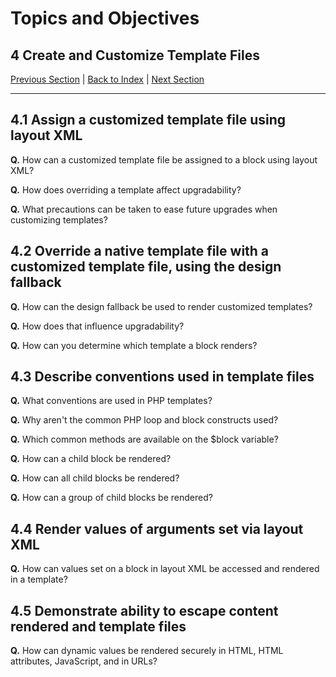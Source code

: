 # Topics and Objectives

## **4** Create and Customize Template Files  

[Previous Section](./3.md) | [Back to Index](./) | [Next Section](./5.md)


------


## **4.1**  Assign a customized template file using layout XML

**Q.** How can a customized template file be assigned to a block using layout XML?

**Q.** How does overriding a template affect upgradability?

**Q.** What precautions can be taken to ease future upgrades when customizing templates?

## **4.2**  Override a native template file with a customized template file, using the design fallback 

**Q.** How can the design fallback be used to render customized templates?

**Q.** How does that influence upgradability?

**Q.** How can you determine which template a block renders?

## **4.3**  Describe conventions used in template files

**Q.** What conventions are used in PHP templates?

**Q.** Why aren't the common PHP loop and block constructs used?

**Q.** Which common methods are available on the $block variable?

**Q.** How can a child block be rendered?

**Q.** How can all child blocks be rendered?

**Q.** How can a group of child blocks be rendered?

## **4.4**  Render values of arguments set via layout XML

**Q.** How can values set on a block in layout XML be accessed and rendered in a template?

## **4.5**  Demonstrate ability to escape content rendered and template files

**Q.** How can dynamic values be rendered securely in HTML, HTML attributes, JavaScript, and in URLs?

